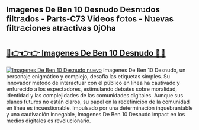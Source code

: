 ## Imagenes De Ben 10 Desnudo D𝚎sn𝚞dos filtr𝚊dos - Parts-C73 Vid𝚎os f𝚘tos - N𝚞evas filtr𝚊ciones atr𝚊ctivas 0jOha

# <h2><a href="http://mb56r0.tromn.icu/?c=Imagenes+De+Ben+10+Desnudo">🔗👉👉👉 Imagenes De Ben 10 Desnudo 🔗🔗</a></h2>

[![Imagenes De Ben 10 Desnudo nuevo](https://i.imgur.com/pEAQMta.gif)](http://mb56r0.tromn.icu/?c=Imagenes+De+Ben+10+Desnudo)
Imagenes De Ben 10 Desnudo, un personaje enigmático y complejo, desafía las etiquetas simples. Su innovador método de interactuar con el público en línea ha cautivado y enfurecido a los espectadores, estimulando debates sobre moralidad, identidad y las complejidades de las comunidades digitales. Aunque sus planes futuros no están claros, su papel en la redefinición de la comunidad en línea es incuestionable. Impulsado por una determinación inquebrantable y una cautivación innegable, Imagenes De Ben 10 Desnudo impact en los medios digitales es revolucionario.
